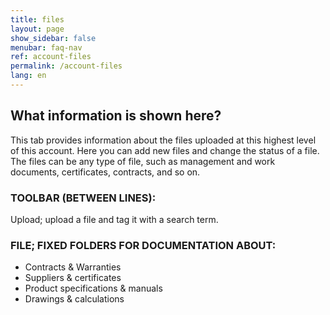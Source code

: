 ```yaml
---
title: files
layout: page
show_sidebar: false
menubar: faq-nav
ref: account-files
permalink: /account-files
lang: en
---
```


## What information is shown here?
This tab provides information about the files uploaded at this highest level of this account. Here you can add new files and change the status of a file. The files can be any type of file, such as management and work documents, certificates, contracts, and so on.

### TOOLBAR (BETWEEN LINES):
Upload; upload a file and tag it with a search term.

### FILE; FIXED FOLDERS FOR DOCUMENTATION ABOUT:
- Contracts & Warranties
- Suppliers & certificates
- Product specifications & manuals
- Drawings & calculations
